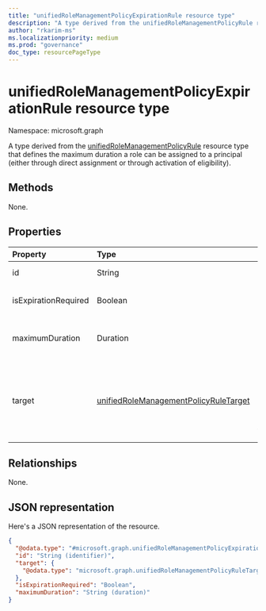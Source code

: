 ```yaml
---
title: "unifiedRoleManagementPolicyExpirationRule resource type"
description: "A type derived from the unifiedRoleManagementPolicyRule resource type that defines the maximum duration a role can be assigned to a principal (either through direct assignment or through activation of eligibility).."
author: "rkarim-ms"
ms.localizationpriority: medium
ms.prod: "governance"
doc_type: resourcePageType
---
```


# unifiedRoleManagementPolicyExpirationRule resource type

Namespace: microsoft.graph

A type derived from the [unifiedRoleManagementPolicyRule](../resources/unifiedrolemanagementpolicyrule.md) resource type that defines the maximum duration a role can be assigned to a principal (either through direct assignment or through activation of eligibility).

## Methods

None.


## Properties
|Property|Type|Description|
|:---|:---|:---|
|id|String|Identifier for the rule. Inherited from [entity](../resources/entity.md).|
|isExpirationRequired|Boolean|Indicates whether expiration is required or if it's a permanently active assignment or eligibility. |
|maximumDuration|Duration| The maximum duration allowed for eligibility or assignment that isn't permanent. Required when **isExpirationRequired** is `true`. |
|target|[unifiedRoleManagementPolicyRuleTarget](../resources/unifiedrolemanagementpolicyruletarget.md)|Defines details of the scope that's targeted by the expiration rule. The details can include the principal type, the role assignment type, and actions affecting a role. Inherited from [unifiedRoleManagementPolicyRule](../resources/unifiedrolemanagementpolicyrule.md). Supports `$filter` (`eq`, `ne`).|

## Relationships
None.

## JSON representation
Here's a JSON representation of the resource.
<!-- {
  "blockType": "resource",
  "keyProperty": "id",
  "@odata.type": "microsoft.graph.unifiedRoleManagementPolicyExpirationRule",
  "baseType": "microsoft.graph.unifiedRoleManagementPolicyRule",
  "openType": false
}
-->
``` json
{
  "@odata.type": "#microsoft.graph.unifiedRoleManagementPolicyExpirationRule",
  "id": "String (identifier)",
  "target": {
    "@odata.type": "microsoft.graph.unifiedRoleManagementPolicyRuleTarget"
  },
  "isExpirationRequired": "Boolean",
  "maximumDuration": "String (duration)"
}
```

